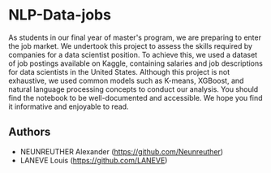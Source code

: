 # NLP-Data-jobs

As students in our final year of master's program, we are preparing to enter the job market. We undertook this project to assess the skills required by companies for a data scientist position. To achieve this, we used a dataset of job postings available on Kaggle, containing salaries and job descriptions for data scientists in the United States. Although this project is not exhaustive, we used common models such as K-means, XGBoost, and natural language processing concepts to conduct our analysis. You should find the notebook to be well-documented and accessible. We hope you find it informative and enjoyable to read.

## Authors

- NEUNREUTHER Alexander (https://github.com/Neunreuther)
- LANEVE Louis (https://github.com/LANEVE)
